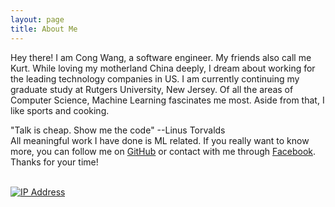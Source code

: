 ```yaml
---
layout: page
title: About Me
---
```


<p class="message">
 Hey there! I am Cong Wang, a software engineer. My friends also call me Kurt. While loving my motherland China deeply, I dream about working for the leading technology companies in US. I am currently continuing my graduate study at Rutgers University, New Jersey. Of all the areas of Computer Science, Machine Learning fascinates me most. Aside from that, I like sports and cooking.
</p>

"Talk is cheap. Show me the code"   --Linus Torvalds
<br/>
All meaningful work I have done is ML related. If you really want to know more, you can follow me on <a href="https://github.com/KurtWangRu">GitHub</a> or contact with me through <a href="https://www.facebook.com/cong.wang.37604">Facebook</a>. Thanks for your time!
<br/>
<br/>
<!-- hitwebcounter Code START -->
<a href="http://www.hitwebcounter.com" target="_blank">
<img src="http://hitwebcounter.com/counter/counter.php?page=6409529&style=0025&nbdigits=7&type=page&initCount=0" title="IP Address" Alt="IP Address"   border="0" >
</a>